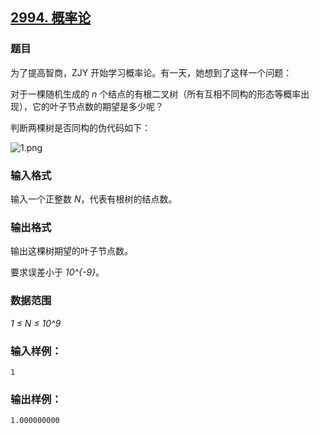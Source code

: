 ## [2994. 概率论](https://www.acwing.com/problem/content/2997/)

### 题目

为了提高智商，ZJY 开始学习概率论。有一天，她想到了这样一个问题：

对于一棵随机生成的 *n* 个结点的有根二叉树（所有互相不同构的形态等概率出现），它的叶子节点数的期望是多少呢？

判断两棵树是否同构的伪代码如下：

 ![1.png](https://cdn.acwing.com/media/article/image/2020/12/14/19_62d007ca3d-1.png)

### 输入格式

输入一个正整数 *N*，代表有根树的结点数。

### 输出格式

输出这棵树期望的叶子节点数。

要求误差小于 *10^{-9}*。

### 数据范围

*1 ≤ N ≤ 10^9*

### 输入样例：

```
1
```

### 输出样例：

```
1.000000000
```

